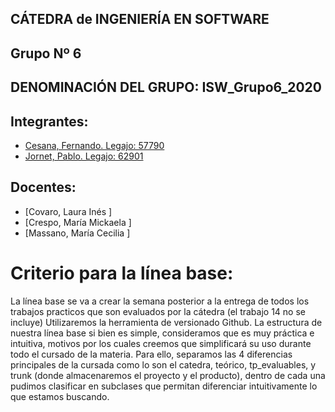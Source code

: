 ## CÁTEDRA de INGENIERÍA EN SOFTWARE
## Grupo Nº 6

## DENOMINACIÓN DEL GRUPO: ISW_Grupo6_2020

## Integrantes:

- [Cesana, Fernando. Legajo: 57790 ](https://github.com/Fernando939 " Cesana, Fernando. Legajo: 57790")
- [Jornet, Pablo. Legajo: 62901 ](https://github.com/PabloJornet " Jornet, Pablo. Legajo: 62901")


## Docentes:

- [Covaro, Laura Inés ]
- [Crespo, María Mickaela ]
- [Massano, María Cecilia ]


# Criterio para la línea base:

La línea base se va a crear la semana 
posterior a la entrega de todos los trabajos 
practicos que son evaluados por la cátedra (el trabajo 14 no se incluye)
Utilizaremos la herramienta de versionado Github. La estructura de nuestra línea base si bien es simple, consideramos que es muy práctica e
 intuitiva, motivos por los cuales creemos que simplificará su uso
 durante todo el cursado de la materia. Para ello, separamos las 4 diferencias principales de la cursada como lo son el catedra, teórico, tp_evaluables, 
 y trunk (donde almacenaremos el proyecto y el producto), dentro de cada una pudimos
 clasificar en subclases que permitan diferenciar intuitivamente lo que estamos buscando.
